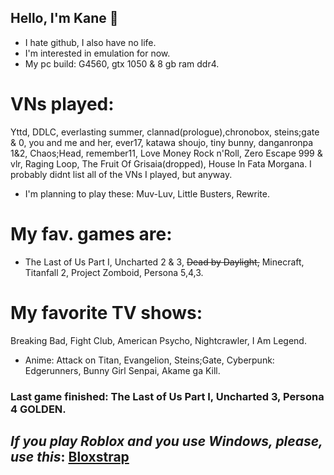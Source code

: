 ## Hello, I'm Kane 👀
- I hate github, I also have no life.
- I'm interested in emulation for now.
- My pc build: G4560, gtx 1050 & 8 gb ram ddr4.
# VNs played:
Yttd, DDLC, everlasting summer, clannad(prologue),chronobox, steins;gate & 0, you and me and her, ever17, katawa shoujo, tiny bunny, danganronpa 1&2, Chaos;Head, remember11, Love Money Rock n'Roll, Zero Escape 999 & vlr, Raging Loop, The Fruit Of Grisaia(dropped), House In Fata Morgana.
I probably didnt list all of the VNs I played, but anyway. 
- I'm planning to play these:
Muv-Luv, Little Busters, Rewrite.
# My fav. games are: 
- The Last of Us Part I, Uncharted 2 & 3, ~~Dead by Daylight,~~ Minecraft, Titanfall 2, Project Zomboid, Persona 5,4,3.
# My favorite TV shows: 
Breaking Bad, Fight Club, American Psycho, Nightcrawler, I Am Legend.
- Anime: Attack on Titan, Evangelion, Steins;Gate, Cyberpunk: Edgerunners, Bunny Girl Senpai, Akame ga Kill.
### Last game finished: The Last of Us Part I, Uncharted 3, Persona 4 GOLDEN.
## *If you play Roblox and you use Windows, please, use this*: [Bloxstrap](https://github.com/pizzaboxer/bloxstrap/)
